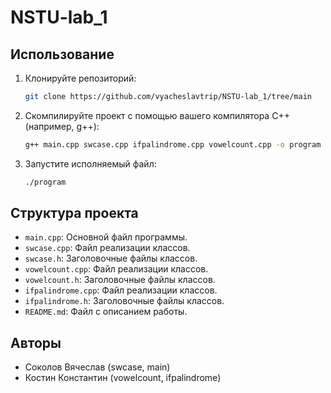 # NSTU-lab_1

## Использование

1. Клонируйте репозиторий:

    ```bash
    git clone https://github.com/vyacheslavtrip/NSTU-lab_1/tree/main
    ```

2. Скомпилируйте проект с помощью вашего компилятора C++ (например, g++):

    ```bash
    g++ main.cpp swcase.cpp ifpalindrome.cpp vowelcount.cpp -o program
    ```

3. Запустите исполняемый файл:

    ```bash
    ./program
    ```

## Структура проекта

- `main.cpp`: Основной файл программы.
- `swcase.cpp`: Файл реализации классов.
- `swcase.h`: Заголовочные файлы классов.
- `vowelcount.cpp`: Файл реализации классов.
- `vowelcount.h`: Заголовочные файлы классов.
- `ifpalindrome.cpp`: Файл реализации классов.
- `ifpalindrome.h`: Заголовочные файлы классов.
- `README.md`: Файл с описанием работы.

## Авторы

- Соколов Вячеслав (swcase, main)
- Костин Константин (vowelcount, ifpalindrome)
